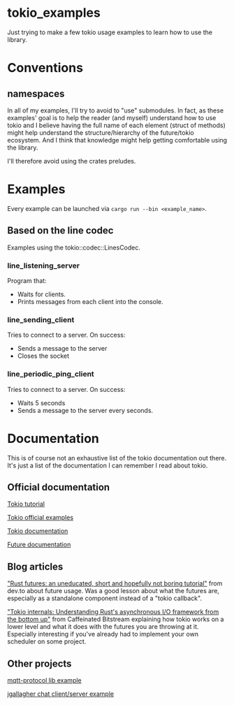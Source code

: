 tokio_examples
============================================

Just trying to make a few tokio usage examples to learn how to use the library.

Conventions
============================================

namespaces
--------------------------------------------
In all of my examples, I'll try to avoid to "use" submodules. In fact, as these
examples' goal is to help the reader (and myself) understand how to use tokio and I
believe having the full name of each element (struct of methods) might help
understand the structure/hierarchy of the future/tokio ecosystem. And I think that
knowledge might help getting comfortable using the library.

I'll therefore avoid using the crates preludes.

Examples
============================================
Every example can be launched via `cargo run --bin <example_name>`.

Based on the line codec
--------------------------------------------
Examples using the tokio::codec::LinesCodec.

### line_listening_server
Program that:
- Waits for clients. 
- Prints messages from each client into the console.

### line_sending_client
Tries to connect to a server. On success:
- Sends a message to the server
- Closes the socket

### line_periodic_ping_client
Tries to connect to a server. On success:
- Waits 5 seconds
- Sends a message to the server every seconds.

Documentation
============================================
This is of course not an exhaustive list of the tokio documentation out there. It's
just a list of the documentation I can remember I read about tokio.

Official documentation
--------------------------------------------
[Tokio tutorial](https://tokio.rs/docs/getting-started/hello-world/)

[Tokio official examples](https://github.com/tokio-rs/tokio/tree/master/examples)

[Tokio documentation](https://docs.rs/tokio/)

[Future documentation](https://docs.rs/futures/)

Blog articles
--------------------------------------------
["Rust futures: an uneducated, short and hopefully not boring tutorial"](https://dev.to/mindflavor/rust-futures-an-uneducated-short-and-hopefully-not-boring-tutorial---part-1-3k3) from dev.to about future usage. Was a good lesson about what the futures are, especially as a standalone component instead of a "tokio callback".

["Tokio internals: Understanding Rust's asynchronous I/O framework from the bottom up"](https://cafbit.com/post/tokio_internals/) from Caffeinated Bitstream explaining how tokio works on a lower level and what it does with the futures you are throwing at it. Especially interesting if you've already had to implement your own scheduler on some project.

Other projects
--------------------------------------------
[mqtt-protocol lib example](https://github.com/zonyitoo/mqtt-rs/blob/master/examples/sub-client-async.rs)

[jgallagher chat client/server example](https://github.com/jgallagher/tokio-chat-example/blob/master/tokio-chat-client/src/main.rs)
